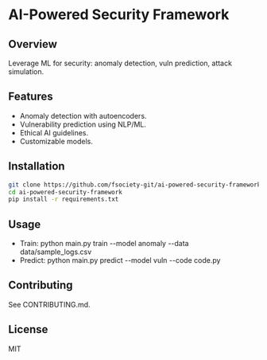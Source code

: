 # AI-Powered Security Framework

## Overview
Leverage ML for security: anomaly detection, vuln prediction, attack simulation.

## Features
- Anomaly detection with autoencoders.
- Vulnerability prediction using NLP/ML.
- Ethical AI guidelines.
- Customizable models.

## Installation
```bash
git clone https://github.com/fsociety-git/ai-powered-security-framework.git
cd ai-powered-security-framework
pip install -r requirements.txt
```

## Usage
- Train: python main.py train --model anomaly --data data/sample_logs.csv
- Predict: python main.py predict --model vuln --code code.py

## Contributing
See CONTRIBUTING.md.

## License
MIT
